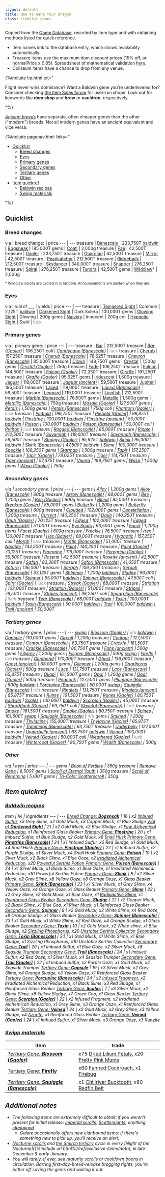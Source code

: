 ```yaml
---
layout: default
title: How to Gene Your Dragon
class: itemlist genes
---
```

Copied from the [Game Database](https://www1.flightrising.com/game-database/items/specialty), resorted by item type and with obtaining methods listed for quick reference.

- Item names link to the database entry, which shows availability automatically.
- Treasure items use the maximum dom discount prices (15% off, or normalPrice x 0.85). Spreadsheet of mathematical validation [here](https://docs.google.com/spreadsheets/d/1k9E23wqG4gmIyocG0TDNtXGx1j_ooa83qSYmTiYh6Cg/edit?usp=sharing).
- Coliseum items have a chance to drop from any venue.

{%include tip.html txt="<p>Flight never wins dominance? Want a Baldwin gene you’re underleveled for? Consider checking <a href='https://www1.flightrising.com/forums/ibaz'>the Item Sales forum</a> for user-run shops! Look out for keywords like <b>dom shop</b> and <strong>brew</strong> or <b>cauldron</b>, respectively.</p>"%}

<i>[Ancient breeds](https://www1.flightrising.com/forums/ann/2666061)</i> have separate, often cheaper genes than the other ("modern") breeds. Not all modern genes have an ancient equivalent and vice versa.

{%include pagenav.html links="<ul><li><a href='#quicklist'>Quicklist</a><ul><li><a href='#breed-changes'>Breed changes</a></li><li><a href='#eyes'>Eyes</a></li><li><a href='#primary-genes'>Primary genes</a></li><li><a href='#secondary-genes'>Secondary genes</a></li><li><a href='#tertiary-genes'>Tertiary genes</a></li><li><a href='#other'>Other</a></li></ul></li><li><a href='#item-quickref'>Item quickref</a><ul><li><a href='#baldwin-recipes'>Baldwin recipes</a></li><li><a href='#swipp-materials'>Swipp materials</a></li></ul></li></ul>"%}

## Quicklist

### Breed changes

via | <span class="redundant">breed change:</span> | price
--- | ---
treasure | [Banescale](https://www1.flightrising.com/game-database/item/32411) | 233,750T
[baldwin](#baldwin-recipes) | [Bogsneak](https://www1.flightrising.com/game-database/item/19565) | 185,000T
gems | [Coatl](https://www1.flightrising.com/game-database/item/2424) | 2,000g
treasure | [Fae](https://www1.flightrising.com/game-database/item/555) | 42,500T
treasure | [Gaoler](https://www1.flightrising.com/game-database/item/30148) | 233,750T
treasure | [Guardian](https://www1.flightrising.com/game-database/item/556) | 42,500T
treasure | [Mirror](https://www1.flightrising.com/game-database/item/557) | 42,500T
treasure | [Pearlcatcher](https://www1.flightrising.com/game-database/item/558) | 212,500T
treasure | [Ridgeback](https://www1.flightrising.com/game-database/item/559) | 212,500T
treasure | [Skydancer](https://www1.flightrising.com/game-database/item/1583) | 340,000T
treasure | [Snapper](https://www1.flightrising.com/game-database/item/719) | 276,250T
treasure | [Spiral](https://www1.flightrising.com/game-database/item/560) | 276,250T
treasure | [Tundra](https://www1.flightrising.com/game-database/item/561) | 42,500T
gems | [Wildclaw](https://www1.flightrising.com/game-database/item/717)\* | 2,000g

<sub>\* Wildclaw scrolls are cycled in at random. Announcements are posted when they are.</sub>

### Eyes

via | vial of ___ | yields | price
--- | ---
treasure | [Tempered Sight](https://www1.flightrising.com/game-database/item/26849) | Common | 2,125T
[baldwin](#baldwin-recipes) | [Darkened Sight](https://www1.flightrising.com/game-database/item/28069) | Dark Sclera | 100,000T
gems | [Glowing Sight](https://www1.flightrising.com/game-database/item/26775) | Glowing | 200g
gems | [Naivety](https://www1.flightrising.com/game-database/item/31794) | Innocent | 200g
coli | [Hypnotic Sight](https://www1.flightrising.com/game-database/item/29585) | Swirl | <span style="opacity:.5">luck</span>

### Primary genes

via | <span class="redundant">primary gene:</span> | price
--- | ---
treasure | [Bar](https://www1.flightrising.com/game-database/item/6018) | 212,500T
treasure | <i>[Bar (Gaoler)](https://www1.flightrising.com/game-database/item/30159)</i> | 106,250T
coli | <i>[Candycane (Banescale)](https://www1.flightrising.com/game-database/item/32535)</i> | <span style="opacity:.5">luck</span>
treasure | [Cherub](https://www1.flightrising.com/game-database/item/13573) | 157,250T
treasure | <i>[Cherub (Banescale)](https://www1.flightrising.com/game-database/item/32523)</i> | 78,625T
treasure | <i>[Chevron (Banescale)](https://www1.flightrising.com/game-database/item/32534)</i> | 85,000T
treasure | [Clown](https://www1.flightrising.com/game-database/item/714) | 148,750T
gems | [Crystal](https://www1.flightrising.com/game-database/item/6603) | 1,500g
gems | <i>[Crystal (Gaoler)](https://www1.flightrising.com/game-database/item/30287)</i> | 750g
treasure | [Fade](https://www1.flightrising.com/game-database/item/32412) | 106,250T
treasure | [Falcon](https://www1.flightrising.com/game-database/item/19566) | 144,500T
treasure | <i>[Falcon (Gaoler)](https://www1.flightrising.com/game-database/item/30161)</i> | 72,250T
treasure | [Giraffe](https://www1.flightrising.com/game-database/item/16718) | 191,250T
treasure | <i>[Giraffe (Gaoler)](https://www1.flightrising.com/game-database/item/30143)</i> | 95,625T
gems | [Iridescent](https://www1.flightrising.com/game-database/item/562) | 1,500g
treasure | [Jaguar](https://www1.flightrising.com/game-database/item/23238) | 119,000T
treasure | <i>[Jaguar (ancient)](https://www1.flightrising.com/game-database/items/specialty?name=jaguar+%28)</i> | 59,500T
treasure | [Jupiter](https://www1.flightrising.com/game-database/item/18585) | 195,500T
treasure | [Laced](https://www1.flightrising.com/game-database/item/29722) | 119,000T
treasure | <i>[Laced (Banescale)](https://www1.flightrising.com/game-database/item/32528)</i> | 59,500T
treasure | [Leopard](https://www1.flightrising.com/game-database/item/31362) | 119,000T
treasure | [Lionfish](https://www1.flightrising.com/game-database/item/28068) | 212,500T
treasure | <i>[Marble (Banescale)](https://www1.flightrising.com/game-database/item/32527)</i> | 76,500T
gems | [Metallic](https://www1.flightrising.com/game-database/item/19567) | 1,500g
gems | <i>[Metallic (Banescale)](https://www1.flightrising.com/game-database/item/32529)</i> | 750g
treasure | <i>[Mosaic (Gaoler)](https://www1.flightrising.com/game-database/item/30281) | 127,500T
gems | [Petals](https://www1.flightrising.com/game-database/item/17365) | 1,500g
gems | <i>[Petals (Banescale)](https://www1.flightrising.com/game-database/item/32531)</i> | 750g
coli | <i>[Phantom (Gaoler)](https://www1.flightrising.com/game-database/item/30290)</i> | <span style="opacity:.5">luck</span>
treasure | [Piebald](https://www1.flightrising.com/game-database/item/12273) | 199,750T
treasure | <i>[Piebald (Gaoler)](https://www1.flightrising.com/game-database/item/30164)</i> | 99,875T
[baldwin](#baldwin-recipes) | [Pinstripe](https://www1.flightrising.com/game-database/item/25467) | 100,000T
[baldwin](#baldwin-recipes) | <i>[Pinstripe (ancient)](https://www1.flightrising.com/game-database/items/specialty?name=pinstripe+%28)</i> | 50,000T  
[baldwin](#baldwin-recipes) | [Poison](https://www1.flightrising.com/game-database/item/14098) | 100,000T
[baldwin](#baldwin-recipes) | <i>[Poison (Banescale)](https://www1.flightrising.com/game-database/item/32533)</i> | 50,000T
coli | [Python](https://www1.flightrising.com/game-database/item/26375) | <span style="opacity:.5">luck</span>
treasure | <i>[Ragged (Banescale)](https://www1.flightrising.com/game-database/item/32536)</i> | 85,000T
treasure | [Ripple](https://www1.flightrising.com/game-database/item/3499) | 212,500T
treasure | [Savannah](https://www1.flightrising.com/game-database/item/20109) | 119,000T
treasure | <i>[Savannah (Banescale)](https://www1.flightrising.com/game-database/item/32530)</i> | 59,500T
treasure | <i>[Shaggy (Gaoler)](https://www1.flightrising.com/game-database/item/30157)</i> | 95,625T
[baldwin](#baldwin-recipes) | [Skink](https://www1.flightrising.com/game-database/item/19142) | 95,000T
[baldwin](#baldwin-recipes) | <i>[Skink (Banescale)](https://www1.flightrising.com/game-database/item/32532)</i> | 47,500T
[baldwin](#baldwin-recipes) | [Slime](https://www1.flightrising.com/game-database/item/31638) | 100,000T
treasure | [Speckle](https://www1.flightrising.com/game-database/item/833) | 106,250T
gems | [Starmap](https://www1.flightrising.com/game-database/item/26607) | 1,500g
treasure | [Tapir](https://www1.flightrising.com/game-database/item/24608) | 157,250T
treasure | <i>[Tapir (Gaoler)](https://www1.flightrising.com/game-database/item/30216)</i> | 78,625T
treasure | [Tiger](https://www1.flightrising.com/game-database/item/563) | 114,750T
treasure | <i>[Tiger (ancient)](https://www1.flightrising.com/game-database/items/specialty?name=tiger+%28) | 57,375T
treasure | [Vipera](https://www1.flightrising.com/game-database/item/9558) | 199,750T
gems | [Wasp](https://www1.flightrising.com/game-database/item/24312) | 1,500g
gems | <i>[Wasp (Gaoler)](https://www1.flightrising.com/game-database/item/30146)</i> | 750g

### Secondary genes

via | <span class="redundant">secondary gene:</span> | price
--- | ---
gems | [Alloy](https://www1.flightrising.com/game-database/item/19569) | 1,200g
gems | <i>[Alloy (Banescale)](https://www1.flightrising.com/game-database/item/32543)</i> | 600g
treasure | <i>[Arrow (Banescale)](https://www1.flightrising.com/game-database/item/32548)</i> | 68,000T
gems | [Bee](https://www1.flightrising.com/game-database/item/24311) | 1,200g
gems | <i>[Bee (Gaoler)](https://www1.flightrising.com/game-database/item/30147)</i> | 600g
treasure | [Blend](https://www1.flightrising.com/game-database/item/32413) | 85,000T
treasure | <i>[Breakup (Gaoler)](https://www1.flightrising.com/game-database/item/30282)</i> | 85,000T
gems | [Butterfly](https://www1.flightrising.com/game-database/item/14758) | 1,200g
gems | <i>[Butterfly (Banescale)](https://www1.flightrising.com/game-database/item/32545)</i> | 600g
treasure | [Clouded](https://www1.flightrising.com/game-database/item/31361) | 102,000T
gems | [Constellation](https://www1.flightrising.com/game-database/item/28357) | 1,200g
treasure | [Current](https://www1.flightrising.com/game-database/item/3784) | 140,250T
treasure | [Daub](https://www1.flightrising.com/game-database/item/6019) | 140,250T
treasure | <i>[Daub (Gaoler)](https://www1.flightrising.com/game-database/item/30160)</i> | 70,125T
treasure | [Edged](https://www1.flightrising.com/game-database/item/29723) | 102,000T
treasure | <i>[Edged (Banescale)](https://www1.flightrising.com/game-database/item/32542)</i> | 51,000T
treasure | [Eye Spots](https://www1.flightrising.com/game-database/item/782) | 93,500T
gems | [Facet](https://www1.flightrising.com/game-database/item/7642) | 1,200g
gems | <i>[Facet (Gaoler)](https://www1.flightrising.com/game-database/item/30288)</i> | 600g
treasure | [Freckle](https://www1.flightrising.com/game-database/item/784) | 76,500T
treasure | [Hex](https://www1.flightrising.com/game-database/item/16719) | 136,000T
treasure | <i>[Hex (Gaoler)](https://www1.flightrising.com/game-database/item/30144)</i> | 68,000T
treasure | [Hypnotic](https://www1.flightrising.com/game-database/item/9559) | 157,250T
coli | [Morph](https://www1.flightrising.com/game-database/item/26376) | <span style="opacity:.5">luck</span>
treasure | <i>[Mottle (Banescale)](https://www1.flightrising.com/game-database/item/32541)</i> | 51,000T
treasure | [Noxtide](https://www1.flightrising.com/game-database/item/28080) | 144,500T
treasure | [Paint](https://www1.flightrising.com/game-database/item/12274) | 140,250T
treasure | <i>[Paint (Gaoler)](https://www1.flightrising.com/game-database/item/30165)</i> | 70,125T
treasure | [Peregrine](https://www1.flightrising.com/game-database/item/12726) | 119,000T
treasure | <i>[Peregrine (Gaoler)](https://www1.flightrising.com/game-database/item/30162)</i> | 59,500T
treasure | [Rosette](https://www1.flightrising.com/game-database/item/23239) | 42,500T
treasure | <i>[Rosette (ancient)](https://www1.flightrising.com/game-database/items/specialty?name=rosette+%28)</i> | 42,500T
treasure | [Safari](https://www1.flightrising.com/game-database/item/22806) | 83,300T
treasure | <i>[Safari (Banescale)](https://www1.flightrising.com/game-database/item/32544)</i> | 41,650T
treasure | [Saturn](https://www1.flightrising.com/game-database/item/18586) | 136,000T
treasure | [Seraph](https://www1.flightrising.com/game-database/item/1412) | 106,250T
treasure | <i>[Seraph (Banescale)](https://www1.flightrising.com/game-database/item/32537)</i> | 53,125T
gems | [Shimmer](https://www1.flightrising.com/game-database/item/564) | 1,200g
[baldwin](#baldwin-recipes) | [Sludge](https://www1.flightrising.com/game-database/item/31639) | 90,000T
[baldwin](#baldwin-recipes) | [Spinner](https://www1.flightrising.com/game-database/item/19143) | 95,000T
[baldwin](#baldwin-recipes) | <i>[Spinner (Banescale)](https://www1.flightrising.com/game-database/item/32546)</i> | 47,500T
coli | <i>[Spirit (Gaoler)](https://www1.flightrising.com/game-database/item/30291)</i> | <span style="opacity:.5">luck</span>
treasure | <i>[Streak (Gaoler)](https://www1.flightrising.com/game-database/item/30158)</i> | 68,000T
treasure | [Striation](https://www1.flightrising.com/game-database/item/24609) | 102,000T
treasure | <i>[Striation (Gaoler)](https://www1.flightrising.com/game-database/item/30215)</i> | 51,000T
treasure | [Stripes](https://www1.flightrising.com/game-database/item/565) | 76,500T
treasure | <i>[Stripes (ancient)](https://www1.flightrising.com/game-database/items/specialty?name=stripes+%28)</i> | 38,250T
coli | <i>[Sugarplum (Banescale)](https://www1.flightrising.com/game-database/item/32549)</i> | <span style="opacity:.5">luck</span>
treasure | <i>[Tear (Banescale)](https://www1.flightrising.com/game-database/item/32550)</i> | 68,000T
[baldwin](#baldwin-recipes) | [Toxin](https://www1.flightrising.com/game-database/item/14099) | 100,000T
[baldwin](#baldwin-recipes) | <i>[Toxin (Banescale)](https://www1.flightrising.com/game-database/item/32547) | 50,000T
[baldwin](#baldwin-recipes) | [Trail](https://www1.flightrising.com/game-database/item/25468) | 100,000T
[baldwin](#baldwin-recipes) | <i>[Trail (ancient)](https://www1.flightrising.com/game-database/items/specialty?name=trail+%28)</i> | 50,000T

### Tertiary genes

via | <span class="redundant">tertiary gene:</span> | price
--- | ---
[swipp](#swipp-materials) | <i>[Blossom (Gaoler)](https://www1.flightrising.com/game-database/item/30955)</i> | <span style="opacity:.5">n/a</span>
[baldwin](#baldwin-recipes) | [Capsule](https://www1.flightrising.com/game-database/item/23168) | 110,000T
gems | [Circuit](https://www1.flightrising.com/game-database/item/566) | 1,200g
treasure | [Contour](https://www1.flightrising.com/game-database/item/17664) | 127,500T
treasure | <i>[Contour (Banescale)](https://www1.flightrising.com/game-database/item/32558)</i> | 63,750T
treasure | [Crackle](https://www1.flightrising.com/game-database/item/2216) | 161,500T
treasure | <i>[Crackle (Banescale)](https://www1.flightrising.com/game-database/item/32562)</i> | 80,750T
gems | <i>[Fans (ancient)](https://www1.flightrising.com/game-database/items/specialty?name=fans+%28)</i> | 500g
gems | [Filigree](https://www1.flightrising.com/game-database/item/26117) | 1,200g
gems | <i>[Filigree (Banescale)](https://www1.flightrising.com/game-database/item/32555)</i> | 500g
[swipp](#swipp-materials) | [Firefly](https://www1.flightrising.com/game-database/item/26606) | <span style="opacity:.5">n/a</span>
treasure | [Gembond](https://www1.flightrising.com/game-database/item/1228) | 170,000T
treasure | [Ghost](https://www1.flightrising.com/game-database/item/25782) | 136,000T
treasure | <i>[Ghost (ancient)](https://www1.flightrising.com/game-database/items/specialty?name=ghost+%28)</i> | 68,000T
gems | [Glimmer](https://www1.flightrising.com/game-database/item/11810) | 1,200g
gems | <i>[Gnarlhorns (Gaoler)](https://www1.flightrising.com/game-database/item/30156)</i> | 500g
treasure | [Lace](https://www1.flightrising.com/game-database/item/20107) | 131,750T
treasure | <i>[Lace (Banescale)](https://www1.flightrising.com/game-database/item/32556)</i> | 65,875T
treasure | [Okapi](https://www1.flightrising.com/game-database/item/8093) | 161,500T
gems | [Opal](https://www1.flightrising.com/game-database/item/20108) | 1,200g
gems | <i>[Opal (Gaoler)](https://www1.flightrising.com/game-database/item/30956)</i> | 500g
treasure | [Peacock](https://www1.flightrising.com/game-database/item/28942) | 127,500T
gems | <i>[Plumage (Banescale)](https://www1.flightrising.com/game-database/item/32563)</i> | 500g
[baldwin](#baldwin-recipes) | <i>[Porcupine (Banescale)](https://www1.flightrising.com/game-database/item/32561)</i> | 50,000T
[swipp](#swipp-materials) | <i>[Squiggle (Banescale)](https://www1.flightrising.com/game-database/item/32554)</i> | <span style="opacity:.5">n/a</span>
treasure | [Ringlets](https://www1.flightrising.com/game-database/item/27378) | 131,750T
treasure | <i>[Ringlets (ancient)](https://www1.flightrising.com/game-database/items/specialty?name=ringlets+%28)</i> | 65,875T
treasure | [Runes](https://www1.flightrising.com/game-database/item/19563) | 161,500T
treasure | <i>[Runes (Gaoler)](https://www1.flightrising.com/game-database/item/30289)</i> | 80,750T
[baldwin](#baldwin-recipes) | [Scales](https://www1.flightrising.com/game-database/item/19568) | 100,000T
[baldwin](#baldwin-recipes) | <i>[Scorpion (Gaoler)](https://www1.flightrising.com/game-database/item/30283)</i> | 45,000T
treasure | <i>[Shardflank (Gaoler)](https://www1.flightrising.com/game-database/item/30155)</i> | 63,750T
coli | <i>[Skeletal (Banescale)](https://www1.flightrising.com/game-database/item/32557)</i> | <span style="opacity:.5">luck</span>
treasure | [Smoke](https://www1.flightrising.com/game-database/item/4555) | 161,500T
treasure | <i>[Smoke (Gaoler)](https://www1.flightrising.com/game-database/item/30163)</i> | 80,750T
treasure | [Spines](https://www1.flightrising.com/game-database/item/7096) | 161,500T
[swipp](#swipp-materials) | <i>[Squiggle (Banescale)](https://www1.flightrising.com/game-database/item/32554)</i> | <span style="opacity:.5">n/a</span>
gems | [Stained](https://www1.flightrising.com/game-database/item/16004) | 1,200g
treasure | [Thylacine](https://www1.flightrising.com/game-database/item/15573) | 155,000T
treasure | <i>[Thylacine (Gaoler)](https://www1.flightrising.com/game-database/item/30168)</i> | 65,875T
treasure | <i>[Trimmings (Banescale)](https://www1.flightrising.com/game-database/item/32551)</i> | 63,750T
treasure | [Underbelly](https://www1.flightrising.com/game-database/item/1716) | 127,500T
treasure | <i>[Underbelly (ancient)](https://www1.flightrising.com/game-database/items/specialty?name=underbelly+%28) | 63,750T
[baldwin](#baldwin-recipes) | [Veined](https://www1.flightrising.com/game-database/item/32216) | 100,000T
[baldwin](#baldwin-recipes) | <i>[Veined (Gaoler)](https://www1.flightrising.com/game-database/item/32215) | 50,000T
coli | <i>[Weathered (Gaoler)](https://www1.flightrising.com/game-database/item/30292)</i> | <span style="opacity:.5">luck</span>
treasure | <i>[Wintercoat (Gaoler)](https://www1.flightrising.com/game-database/item/30284)</i> | 80,750T
gems | <i>[Wraith (Banescale)](https://www1.flightrising.com/game-database/item/32560)</i> | 500g

### Other

via | item | price
--- | ---
gems | [Boon of Fertility](https://www1.flightrising.com/game-database/item/745) | 350g
treasure | [Remove Gene](https://www1.flightrising.com/game-database/items/specialty?name=remove+gene) | 8,500T
gems | [Scroll of Eternal Youth](https://www1.flightrising.com/game-database/item/572) | 350g
treasure | [Scroll of Renaming](https://www1.flightrising.com/game-database/item/570) | 5,100T
gems | [Tri-Color Scatterscroll](https://www1.flightrising.com/game-database/item/1566) | 350g

## Item quickref

### [Baldwin recipes](https://www1.flightrising.com/trading/baldwin/create)

item | lvl | ingredients
--- | ---
[Breed Change: <b>Bogsneak</b>](https://www1.flightrising.com/game-database/item/19565) | 16 | x2 [Imbued Sulfur](https://www1.flightrising.com/game-database/item/19446), x3 Grey Slime, x2 Gold Muck, x3 Copper Muck, x1 Blue Sludge
[Vial of <b>Darkened Sight</b>](https://www1.flightrising.com/game-database/item/28069) | 21 | x2 Gold Muck, x2 Blue Sludge, x1 [Fine Alchemical Reduction](https://www1.flightrising.com/game-database/item/19445), x1 Reinforced Glass Beaker
[Primary Gene: <b>Pinstripe</b>](https://www1.flightrising.com/game-database/item/25467) | 20 | x1 Imbued Sulfur, x1 Blue Sludge, x2 Gold Muck, x8 [Snail Husk](https://www1.flightrising.com/game-database/item/25316)
<i>[Primary Gene: <b>Pinstripe (Banescale)</b>](https://www1.flightrising.com/game-database/item/32525)</i> | 24 | x1 Imbued Sulfur, x2 Red Sludge, x1 Gold Muck, x4 Snail Husk
<i>[Primary Gene: <b>Pinstripe (Gaoler)</b>](https://www1.flightrising.com/game-database/item/30166)</i> | 22 | x1 Imbued Sulfur, x2 Purple Sludge, x1 Silver Muck, x4 Snail Husk
[Primary Gene: <b>Poison</b>](https://www1.flightrising.com/game-database/item/14098) | 10 | x2 Siver Muck, x2 Black Slime, x1 Blue Ooze, x2 [Irradiated Alchemical Reduction](https://www1.flightrising.com/game-database/item/13084), x20 [Powerful Serthis Potion](https://www1.flightrising.com/game-database/item/6350)
<i>[Primary Gene: <b>Poison (Banescale)</b>](https://www1.flightrising.com/game-database/item/32533)</i> | 24 | x1 Silver Muck, x1 Black Slime, x1 Blue Ooze, x1 Irradiated Alchemical Reduction, x10 Powerful Serthis Potion
[Primary Gene: <b>Skink</b>](https://www1.flightrising.com/game-database/item/19142) | 8 | x2 Silver Muck, x2 Grey Slime, x8 Yellow Ooze, x8 Orange Ooze, x1 [Glass Beaker](https://www1.flightrising.com/game-database/item/10868)
<i>[Primary Gene: <b>Skink (Banescale)</b>](https://www1.flightrising.com/game-database/item/32532)</i> | 23 | x1 Silver Muck, x1 Grey Slime, x4 Yellow Ooze, x4 Orange Ooze, x1 Glass Beaker
[Primary Gene: <b>Slime</b>](https://www1.flightrising.com/game-database/item/31638) | 22 | x2 Grey Slime, x2 Gold Muck, x1 Blue Ooze, x1 [Radioactive Slime](https://www1.flightrising.com/game-database/item/638), x1 [Reinforced Glass Beaker](https://www1.flightrising.com/game-database/item/19444)
[Secondary Gene: <b>Sludge</b>](https://www1.flightrising.com/game-database/item/31639) | 22 | x2 Copper Muck, x2 Black Slime, x1 Blue Goo, x1 [River Muck](https://www1.flightrising.com/game-database/item/637), x1 Reinforced Glass Beaker
[Secondary Gene: <b>Spinner</b>](https://www1.flightrising.com/game-database/item/19143) | 8 | x2 Gold Muck, x2 White Slime, x4 Red Ooze, x8 Orange Sludge, x1 Glass Beaker
<i>[Secondary Gene: <b>Spinner (Banescale)</b>](https://www1.flightrising.com/game-database/item/32546) | 23 | x1 Gold Muck, x1 White Slime, x2 Red Ooze, x4 Orange Sludge, x1 Glass Beaker
[Secondary Gene: <b>Toxin</b>](https://www1.flightrising.com/game-database/item/14099) | 10 | x2 Gold Muck, x2 White slime, x1 Blue Sludge, x2 [Sizzling Phosphorus](https://www1.flightrising.com/game-database/item/10883), x20 [Unstable Serthis Collection](https://www1.flightrising.com/game-database/item/6351)
<i>[Secondary Gene: <b>Toxin (Banescale)</b>](https://www1.flightrising.com/game-database/item/32547)</i> | 24 | x1 Gold Muck, x1 White Slime, x1 Blue Sludge, x1 Sizzling Phosphorus, x10 Unstable Serthis Collection
[Secondary Gene: <b>Trail</b>](https://www1.flightrising.com/game-database/item/25468) | 20 | x1 Imbued Sulfur, x1 Blue Ooze, x2 Silver Muck, x8 [Seaside Trumpet](https://www1.flightrising.com/game-database/item/25315)
<i>[Secondary Gene: <b>Trail (Banescale)</b>](https://www1.flightrising.com/game-database/item/32539)</i> | 24 | x1 Imbued Sulfur, x2 Red Ooze, x1 Silver Muck, x4 Seaside Trumpet
<i>[Secondary Gene: <b>Trail (Gaoler)</b>](https://www1.flightrising.com/game-database/item/30167)</i> | 22 | x1 Imbued Sulfur, x2 Purple Ooze, x1 Gold Muck, x4 Seaside Trumpet
[Tertiary Gene: <b>Capsule</b>](https://www1.flightrising.com/game-database/item/23168) | 19 | x3 Silver Muck, x2 Grey Slime, x4 Orange Sludge, x3 Yellow Ooze, x1 Reinforced Glass Beaker
<i>[Tertiary Gene: <b>Porcupine (Banescale)</b>](https://www1.flightrising.com/game-database/item/32561)</i> | 24 | x2 [Infused Fragment](https://www1.flightrising.com/game-database/item/15132), x2 Irradiated Alchemical Reduction, x1 Black Slime, x3 Red Sludge, x1 Reinforced Glass Beaker
[Tertiary Gene: <b>Scales</b>](https://www1.flightrising.com/game-database/item/19568) | 7 | x3 Silver Muck, x2 Black Slime, x6 Yellow Sludge, x7 Green Goo, x1 Glass Beaker
<i>[Tertiary Gene: <b>Scorpion (Gaoler)</b>](https://www1.flightrising.com/game-database/item/30283) | 22 | x2 Infused Fragment, x2 Irradiated Alchemicalr Reduction, x1 Grey Slime, x3 Orange Ooze, x1 Reinforced Glass Beaker
[Tertiary Gene: <b>Veined</b>](https://www1.flightrising.com/game-database/item/32216) | 24 | x2 Gold Muck, x2 Grey Slime, x3 Yellow Sludge, x4 [Azurite](https://www1.flightrising.com/game-database/item/13393), x1 Reinforced Glass Beaker
<i>[Tertiary Gene: <b>Veined (Gaoler)</b>](https://www1.flightrising.com/game-database/item/32215)</i> | 24 | x1 Imbued Sulfur, x1 Silver Muck, x3 Orange Ooze, x3 [Kunzite](https://www1.flightrising.com/game-database/item/13394)

### [Swipp materials](https://www1.flightrising.com/trading/swipp/catalog)

item | trade
--- | ---
<i>[Tertiary Gene: <b>Blossom (Gaoler)</b>](https://www1.flightrising.com/game-database/item/30955)</i> | x75 [Dried Lilium Petals](https://www1.flightrising.com/game-database/item/23808), x20 [Pretty Pink Mums](https://www1.flightrising.com/game-database/item/25280)
[Tertiary Gene: <b>Firefly</b>](https://www1.flightrising.com/game-database/item/26606) | x60 [Fanned Cockroach](https://www1.flightrising.com/game-database/item/25773), x1 [Firebug](https://www1.flightrising.com/game-database/item/26127)
<i>[Tertiary Gene: <b>Squiggle (Banescale)</b>](https://www1.flightrising.com/game-database/item/32554)</i> | x1 [Chillriver Bucktooth](https://www1.flightrising.com/game-database/item/28572), x80 [Redfin Belt](https://www1.flightrising.com/game-database/item/32310)

## Additional notes

- The following items are *extremely difficult* to obtain if you weren't present for initial release: [Imperial scrolls](https://www.kickstarter.com/projects/stormlightworkshop/flight-rising-0), [Scattersights](https://www1.flightrising.com/forums/ann/2452352), anything [clanbound](https://www1.flightrising.com/forums/help/2688565)
	- [Galore](https://www1.flightrising.com/trading/gift) occasionally offers new clanbound items; if there's something new to pick up, you'll receive an alert.
- [Nocturne scrolls](https://www1.flightrising.com/game-database/item/7692) and  [the Smirch tertiary](https://www1.flightrising.com/game-database/item/25153) cycle in every [Night of the Nocturne]({%include url.html%}/ref/exclusive-items/notn), in late December & early January.
- You will rarely, if ever, see [maturity scrolls](https://www1.flightrising.com/game-database/item/573) or [cooldown boons](https://www1.flightrising.com/game-database/item/26086) in circulation. Barring first-day-breed-release bragging rights, you're better off saving the gems and waiting it out.